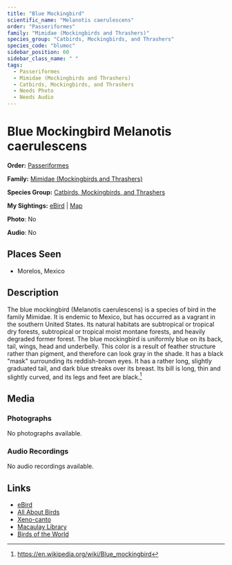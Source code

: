 ```yaml
---
title: "Blue Mockingbird"
scientific_name: "Melanotis caerulescens"
order: "Passeriformes"
family: "Mimidae (Mockingbirds and Thrashers)"
species_group: "Catbirds, Mockingbirds, and Thrashers"
species_code: "blumoc"
sidebar_position: 60
sidebar_class_name: " "
tags: 
  - Passeriformes
  - Mimidae (Mockingbirds and Thrashers)
  - Catbirds, Mockingbirds, and Thrashers
  - Needs Photo
  - Needs Audio
---
```


# Blue Mockingbird <span className='sci_name'>Melanotis caerulescens</span>

**Order:** [Passeriformes](/tags/passeriformes)

**Family:** [Mimidae (Mockingbirds and Thrashers)](/tags/mimidae-mockingbirds-and-thrashers)

**Species Group:** [Catbirds, Mockingbirds, and Thrashers](/tags/catbirds-mockingbirds-and-thrashers)

**My Sightings:** [eBird](https://ebird.org/lifelist?r=world&time=life&spp=blumoc) | [Map](/map?species_code=blumoc)

**Photo**: No 

**Audio**: No

## Places Seen

* Morelos, Mexico

## Description
The blue mockingbird (Melanotis caerulescens) is a species of bird in the family Mimidae. It is endemic to Mexico, but has occurred as a vagrant in the southern United States. Its natural habitats are subtropical or tropical dry forests, subtropical or tropical moist montane forests, and heavily degraded former forest.
The blue mockingbird is uniformly blue on its back, tail, wings, head and underbelly. This color is a result of feather structure rather than pigment, and therefore can look gray in the shade. It has a black "mask" surrounding its reddish-brown eyes. It has a rather long, slightly graduated tail, and dark blue streaks over its breast. Its bill is long, thin and slightly curved, and its legs and feet are black.[^1]

[^1]: https://en.wikipedia.org/wiki/Blue_mockingbird

## Media
### Photographs
No photographs available.

### Audio Recordings
No audio recordings available.

## Links
* [eBird](https://ebird.org/species/blumoc) 
* [All About Birds](https://www.allaboutbirds.org/guide/blumoc) 
* [Xeno-canto](https://www.xeno-canto.org/species/melanotis-caerulescens) 
* [Macaulay Library](https://search.macaulaylibrary.org/catalog?taxonCode=blumoc&sort=rating_rank_desc)
* [Birds of the World](https://birdsoftheworld.org/bow/species/blumoc)
